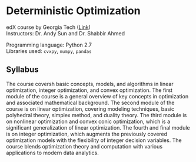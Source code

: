 # Deterministic Optimization
edX course by Georgia Tech ([Link](https://courses.edx.org/courses/course-v1:GTx+ISYE6669+2T2018/course/)) <br />
Instructors: Dr. Andy Sun and Dr. Shabbir Ahmed

Programming language: Python 2.7 <br />
Libraries used: `cvxpy`, `numpy`, `pandas`

## Syllabus
The course coversh basic concepts, models, and algorithms in linear optimization, integer optimization, and convex optimization. The first module of the course is a general overview of key concepts in optimization and associated mathematical background. The second module of the course is on linear optimization, covering modeling techniques, basic polyhedral theory, simplex method, and duality theory. The third module is on nonlinear optimization and convex conic optimization, which is a significant generalization of linear optimization. The fourth and final module is on integer optimization, which augments the previously covered optimization models with the flexibility of integer decision variables. The course blends optimization theory and computation with various applications to modern data analytics.


